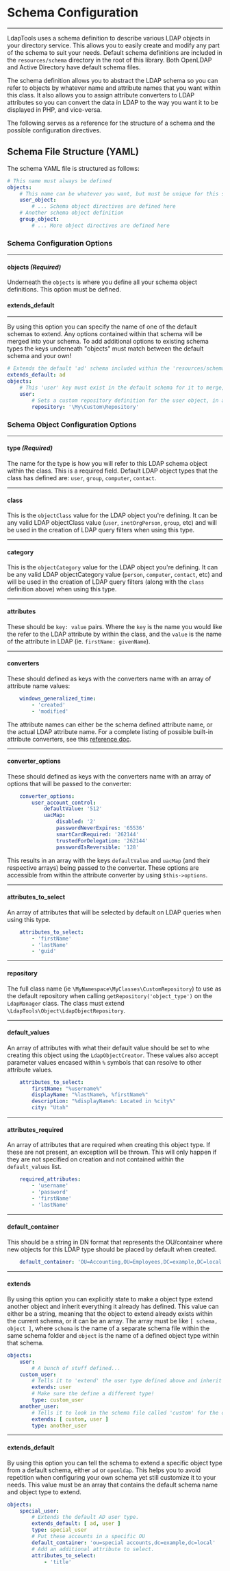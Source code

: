# Schema Configuration
----------------------

LdapTools uses a schema definition to describe various LDAP objects in your directory service. This allows you to easily
create and modify any part of the schema to suit your needs. Default schema definitions are included in the 
`resources/schema` directory in the root of this library. Both OpenLDAP and Active Directory have default schema files.

The schema definition allows you to abstract the LDAP schema so you can refer to objects by whatever name and attribute
names that you want within this class. It also allows you to assign attribute converters to LDAP attributes so you can 
convert the data in LDAP to the way you want it to be displayed in PHP, and vice-versa.

The following serves as a reference for the structure of a schema and the possible configuration directives.
 
## Schema File Structure (YAML)

The schema YAML file is structured as follows:

```yaml
# This name must always be defined
objects:
    # This name can be whatever you want, but must be unique for this section of the YAML.
    user_object:
        # ... Schema object directives are defined here
    # Another schema object definition
    group_object:
        # ... More object directives are defined here
```

### Schema Configuration Options
--------------------------------

#### objects ***(Required)***

Underneath the `objects` is where you define all your schema object definitions. This option must be defined.

#### extends_default
--------------------

By using this option you can specify the name of one of the default schemas to extend. Any options contained within that
schema will be merged into your schema. To add additional options to existing schema types the keys underneath "objects"
must match between the default schema and your own!

```yaml
# Extends the default 'ad' schema included within the 'resources/schema' directory.
extends_default: ad
objects:
    # This 'user' key must exist in the default schema for it to merge, otherwise it will be considered a new object type.
    user:
        # Sets a custom repository definition for the user object, in addition to everything else in the default schema.
        repository: '\My\Custom\Repository'
```

### Schema Object Configuration Options
---------------------------------------

#### type ***(Required)***

The name for the type is how you will refer to this LDAP schema object within the class. This is a required field. 
Default LDAP object types that the class has defined are: `user`, `group`, `computer`, `contact`.

--------------------
#### class
 
This is the `objectClass` value for the LDAP object you're defining. It can be any valid LDAP objectClass value (`user`,
`inetOrgPerson`, `group`, etc) and will be used in the creation of LDAP query filters when using this type.

--------------------
#### category

This is the `objectCategory` value for the LDAP object you're defining. It can be any valid LDAP
objectCategory value (`person`, `computer`, `contact`, etc) and will be used in the creation of LDAP query filters 
(along with the `class` definition above) when using this type.

--------------------
#### attributes 

These should be `key: value` pairs. Where the `key` is the name you would like the refer to the LDAP attribute by 
within the class, and the `value` is the name of the attribute in LDAP (ie. `firstName: givenName`).

--------------------
#### converters

These should defined as keys with the converters name with an array of attribute name values:

```yaml
    windows_generalized_time:
        - 'created'
        - 'modified'
```
    
The attribute names can either be the schema defined attribute name, or the actual LDAP attribute name. For a 
complete listing of possible built-in attribute converters, see this [reference doc](Attribute-Converters.md).
    
--------------------
#### converter_options

These should defined as keys with the converters name with an array of options that will be passed to the converter:

```yaml
    converter_options:
        user_account_control:
            defaultValue: '512'
            uacMap:
                disabled: '2'
                passwordNeverExpires: '65536'
                smartCardRequired: '262144'
                trustedForDelegation: '262144'
                passwordIsReversible: '128'
```
    
This results in an array with the keys `defaultValue` and `uacMap` (and their respective arrays) being passed to the
converter. These options are accessible from within the attribute converter by using `$this->options`.

--------------------
#### attributes_to_select

An array of attributes that will be selected by default on LDAP queries when using this type.

```yaml
    attributes_to_select:
        - 'firstName'
        - 'lastName'
        - 'guid'
```

--------------------
#### repository

The full class name (ie `\MyNamespace\MyClasses\CustomRepository`) to use as the default repository when calling
 `getRepository('object_type')` on the `LdapManager` class. The class must extend `\LdapTools\Object\LdapObjectRepository`.

--------------------
#### default_values

An array of attributes with what their default value should be set to whe creating this object using the 
`LdapObjectCreator`. These values also accept parameter values encased within `%` symbols that can resolve to other 
attribute values.

```yaml
    attributes_to_select:
        firstName: "%username%"
        displayName: "%lastName%, %firstName%"
        description: "%displayName%: Located in %city%"
        city: "Utah"
```
        
--------------------
#### attributes_required

An array of attributes that are required when creating this object type. If these are not present, an exception will be
thrown. This will only happen if they are not specified on creation and not contained within the `default_values` list.

```yaml
    required_attributes:
        - 'username'
        - 'password'
        - 'firstName'
        - 'lastName'
```

--------------------
#### default_container

This should be a string in DN format that represents the OU/container where new objects for this LDAP type should be
placed by default when created.

```yaml
    default_container: 'OU=Accounting,OU=Employees,DC=example,DC=local'
```

--------------------
#### extends

By using this option you can explicitly state to make a object type extend another object and inherit everything it
already has defined. This value can either be a string, meaning that the object to extend already exists within the
current schema, or it can be an array. The array must be like `[ schema, object ]`, where `schema` is the name of a 
separate schema file within the same schema folder and `object` is the name of a defined object type within that schema. 

```yaml
objects:
    user:
        # A bunch of stuff defined...
    custom_user:
        # Tells it to 'extend' the user type defined above and inherit its properties.
        extends: user
        # Make sure the define a different type!
        type: custom_user
    another_user:
        # Tells it to look in the schema file called 'custom' for the object type 'user' and extend that.
        extends: [ custom, user ]
        type: another_user
```

--------------------
#### extends_default

By using this option you can tell the schema to extend a specific object type from a default schema, either `ad` or 
`openldap`. This helps you to avoid repetition when configuring your own schema yet still customize it to your needs.
This value must be an array that contains the default schema name and object type to extend.

```yaml
objects:
    special_user:
        # Extends the default AD user type.
        extends_default: [ ad, user ]
        type: special_user
        # Put these accounts in a specific OU
        default_container: 'ou=special accounts,dc=example,dc=local'
        # Add an additional attribute to select.
        attributes_to_select:
            - 'title'
```
